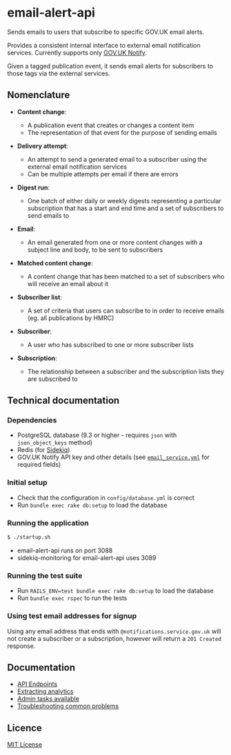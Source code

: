 # email-alert-api

Sends emails to users that subscribe to specific GOV.UK email alerts.

Provides a consistent internal interface to external email
notification services. Currently supports only [GOV.UK Notify](https://www.notifications.service.gov.uk/).

Given a tagged publication event, it sends email alerts for
subscribers to those tags via the external services.

## Nomenclature

- **Content change**:
  * A publication event that creates or changes a content item
  * The representation of that event for the purpose of sending emails

- **Delivery attempt**:
  * An attempt to send a generated email to a subscriber using the external email notification services
  * Can be multiple attempts per email if there are errors

- **Digest run**:
  * One batch of either daily or weekly digests representing a particular subscription that has a start and end time and a set of subscribers to send emails to

- **Email**:
  * An email generated from one or more content changes with a subject line and body, to be sent to subscribers

- **Matched content change**:
  * A content change that has been matched to a set of subscribers who will receive an email about it

- **Subscriber list**:
  * A set of criteria that users can subscribe to in order to receive emails (eg. all publications by HMRC)

- **Subscriber**:
  * A user who has subscribed to one or more subscriber lists

- **Subscription**:
  * The relationship between a subscriber and the subscription lists they are subscribed to

## Technical documentation

### Dependencies

* PostgreSQL database (9.3 or higher - requires `json` with `json_object_keys` method)
* Redis (for [Sidekiq](http://sidekiq.org/))
* GOV.UK Notify API key and other details (see
  [`email_service.yml`](config/email_service.yml) for required fields)

### Initial setup

* Check that the configuration in `config/database.yml` is correct
* Run `bundle exec rake db:setup` to load the database

### Running the application

```bash
$ ./startup.sh
```

* email-alert-api runs on port 3088
* sidekiq-monitoring for email-alert-api uses 3089

### Running the test suite

* Run `RAILS_ENV=test bundle exec rake db:setup` to load the database
* Run `bundle exec rspec` to run the tests

### Using test email addresses for signup

Using any email address that ends with `@notifications.service.gov.uk`
will not create a subscriber or a subscription, however will return a `201 Created` response.

## Documentation

- [API Endpoints](doc/api.md)
- [Extracting analytics](doc/analytics.md)
- [Admin tasks available](doc/tasks.md)
- [Troubleshooting common problems](doc/troubleshooting.md)

## Licence

[MIT License](LICENCE)
